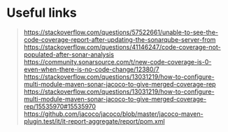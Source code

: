 # Useful links
> https://stackoverflow.com/questions/57522661/unable-to-see-the-code-coverage-report-after-updating-the-sonarqube-server-from
> https://stackoverflow.com/questions/41146247/code-coverage-not-populated-after-sonar-analysis
> https://community.sonarsource.com/t/new-code-coverage-is-0-even-when-there-is-no-code-change/12380/7
> https://stackoverflow.com/questions/13031219/how-to-configure-multi-module-maven-sonar-jacoco-to-give-merged-coverage-rep
> https://stackoverflow.com/questions/13031219/how-to-configure-multi-module-maven-sonar-jacoco-to-give-merged-coverage-rep/15535970#15535970
> https://github.com/jacoco/jacoco/blob/master/jacoco-maven-plugin.test/it/it-report-aggregate/report/pom.xml
